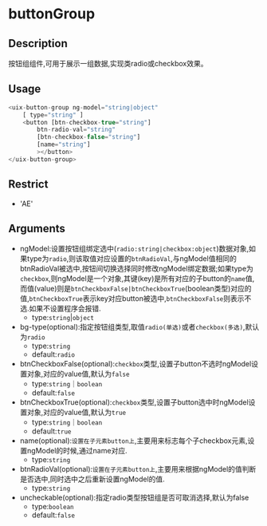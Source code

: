 # buttonGroup
## Description
按钮组组件,可用于展示一组数据,实现类radio或checkbox效果。

## Usage

``` javascript
<uix-button-group ng-model="string|object"
    [ type="string" ]
    <button [btn-checkbox-true="string"]
        btn-radio-val="string"
        [btn-checkbox-false="string"]
        [name="string"]
        ></button>
</uix-button-group>
```
## Restrict
- 'AE'

## Arguments

- ngModel:设置按钮组绑定选中(`radio:string|checkbox:object`)数据对象,如果type为`radio`,则该取值对应设置的`btnRadioVal`,与ngModel值相同的btnRadioVal被选中,按钮间切换选择同时修改ngModel绑定数据;如果type为`checkbox`,则ngModel是一个对象,其键(key)是所有对应的子button的`name`值,而值(value)则是`btnCheckboxFalse|btnCheckboxTrue`(boolean类型)对应的值,`btnCheckboxTrue`表示key对应button被选中,`btnCheckboxFalse`则表示不选.如果不设置程序会报错.
    - type:`string`|`object`
- bg-type(optional):指定按钮组类型,取值`radio(单选)`或者`checkbox(多选)`,默认为`radio`
    - type:`string`
    - default:`radio`
- btnCheckboxFalse(optional):`checkbox`类型,设置子button不选时ngModel设置对象,对应的value值,默认为`false`
    - type:`string`｜`boolean`
    - default:`false`
- btnCheckboxTrue(optional):`checkbox`类型,设置子button选中时ngModel设置对象,对应的value值,默认为`true`
    - type:`string`｜`boolean`
    - default:`true`
- name(optional):`设置在子元素button上`,主要用来标志每个子checkbox元素,设置ngModel的时候,通过name对应.
    - type:`string`
- btnRadioVal(optional):`设置在子元素button上`,主要用来根据ngModel的值判断是否选中,同时选中之后重新设置ngModel的值.
    - type:`string`
- uncheckable(optional):指定radio类型按钮组是否可取消选择,默认为false
     - type:`boolean`
     - default:`false`